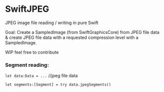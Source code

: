# SwiftJPEG
JPEG image file reading / writing in pure Swift

Goal: Create a SampledImage (from SwiftGraphicsCore) from JPEG file data & create JPEG file data with a requested compression level with a SampledImage.

WIP feel free to contribute

### Segment reading:

`let data:Data = ...`	//jpeg file data

`let segments:[Segment] = try data.jpegSegments()`
